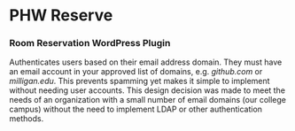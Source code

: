 # PHW Reserve
### Room Reservation WordPress Plugin

Authenticates users based on their email address domain. They must have an email account in your approved list of domains, e.g. _github.com_ or _milligan.edu_. This prevents spamming yet makes it simple to implement without needing user accounts. This design decision was made to meet the needs of an organization with a small number of email domains (our college campus) without the need to implement LDAP or other authentication methods.


